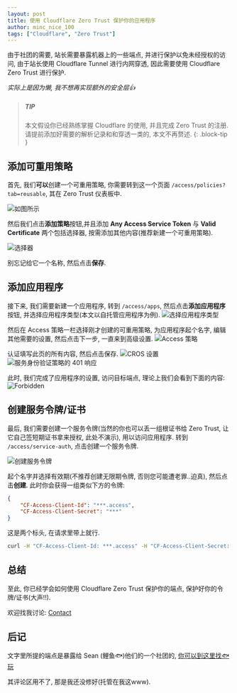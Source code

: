 ```yaml
---
layout: post
title: 使用 Cloudflare Zero Trust 保护你的应用程序
author: minc_nice_100
tags: ["Cloudflare", "Zero Trust"]
---
```


由于社团的需要, 站长需要暴露机器上的一些端点, 并进行保护以免未经授权的访问, 由于站长使用 Cloudflare Tunnel 进行内网穿透, 因此需要使用 Cloudflare Zero Trust 进行保护.

*实际上是因为懒, 我不想再实现额外的安全层👍*

> ##### TIP
>
> 本文假设你已经熟练掌握 Cloudflare 的使用, 并且完成 Zero Trust 的注册.
> 请提前添加好需要的解析记录和和穿透一类的, 本文不再赘述.
{: .block-tip }

## 添加可重用策略
首先, 我们**可以**创建一个可重用策略, 你需要转到这一个页面 `/access/policies?tab=reusable`, 其在 Zero Trust 仪表板中.

![如图所示](https://nas-alist.itedev.com/d/blog/782b6185b46d4ef39a652b8af05f0f10.avif)

然后我们点击**添加策略**按钮,并且添加 **Any Access Service Token** 与 **Valid Certificate** 两个包括选择器, 按需添加其他内容(推荐新建一个可重用策略).

![选择器](https://nas-alist.itedev.com/d/blog/9403b1bd5102498e8222ffa355514ec6.avif)

别忘记给它一个名称, 然后点击**保存**.

## 添加应用程序
接下来, 我们需要新建一个应用程序, 转到 `/access/apps`, 然后点击**添加应用程序**按钮, 并选择应用程序类型(本文以自托管应用程序为例).
![选择应用程序类型](https://nas-alist.itedev.com/d/blog/e14e870f86c4455e914e10451438bb61.avif)

然后在 Access 策略一栏选择刚才创建的可重用策略, 为应用程序起个名字, 编辑其他需要的设置, 然后点击下一步, 一直来到高级设置.
![Access 策略](https://nas-alist.itedev.com/d/blog/976e2983923843b9b5a6967256657c44.avif)

认证填写此页的所有内容, 然后点击保存. 
![CROS 设置](https://nas-alist.itedev.com/d/blog/38ad0d1fef2a4c388cb072ad4ec512f9.avif) 
![服务身份验证策略的 401 响应](https://nas-alist.itedev.com/d/blog/6b54714e241940b6ad971b1039e323ab.avif)

此时, 我们完成了应用程序的设置, 访问目标端点, 理论上我们会看到下面的内容:
![Forbidden](https://nas-alist.itedev.com/d/blog/08f51da60ece434d9a8d3ec369663800.avif)

## 创建服务令牌/证书
最后, 我们需要创建一个服务令牌(当然的你也可以丢一组根证书给 Zero Trust, 让它自己签短期证书拿来授权, 此处不演示), 用以访问应用程序.
转到 `/access/service-auth`, 点击创建一个服务令牌.

![创建服务令牌](https://nas-alist.itedev.com/d/blog/5ed17af7beeb41f393c6b42ebb986fd4.avif)

起个名字并选择有效期(不推荐创建无限期令牌, 否则您可能遭老罪..迫真), 然后点击**创建**.
此时你会获得一组类似下方的令牌:
```json
{
    "CF-Access-Client-Id": "***.access",
    "CF-Access-Client-Secret": "***"
}
```

这是两个标头, 在请求里带上就行.
```bash
curl -H "CF-Access-Client-Id: ***.access" -H "CF-Access-Client-Secret: ***" https://example.com/api/endpoint
```

## 总结
至此, 你已经学会如何使用 Cloudflare Zero Trust 保护你的端点, 保护好你的令牌/证书(大声!!).

欢迎找我讨论: [Contact](https://itedev.com/pages/contact/)

## 后记
文字里所提的端点是暴露给 Sean (鲤鱼🐟)他们的一个社团的, [你可以到这里找🐟玩](https://makabaka1880.xyz/)

其评论区用不了, 那是我还没修好(托管在我这www).